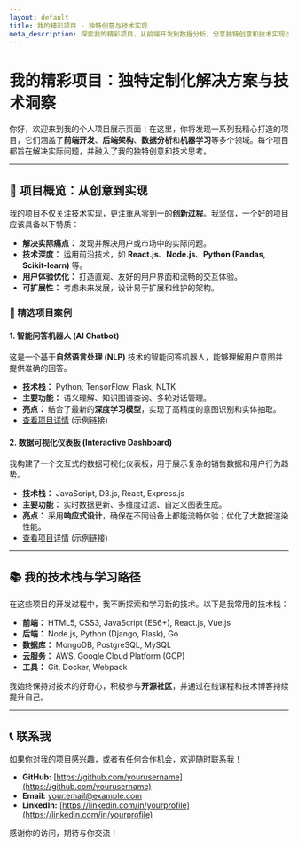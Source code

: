 ```yaml
---
layout: default
title: 我的精彩项目 - 独特创意与技术实现
meta_description: 探索我的精彩项目，从前端开发到数据分析，分享独特创意和技术实现过程。了解我的开源贡献和学习之旅。
---
```


# 我的精彩项目：独特定制化解决方案与技术洞察

你好，欢迎来到我的个人项目展示页面！在这里，你将发现一系列我精心打造的项目，它们涵盖了**前端开发**、**后端架构**、**数据分析**和**机器学习**等多个领域。每个项目都旨在解决实际问题，并融入了我的独特创意和技术思考。

---

## 🚀 项目概览：从创意到实现

我的项目不仅关注技术实现，更注重从零到一的**创新过程**。我坚信，一个好的项目应该具备以下特质：

* **解决实际痛点：** 发现并解决用户或市场中的实际问题。
* **技术深度：** 运用前沿技术，如 **React.js**、**Node.js**、**Python (Pandas, Scikit-learn)** 等。
* **用户体验优化：** 打造直观、友好的用户界面和流畅的交互体验。
* **可扩展性：** 考虑未来发展，设计易于扩展和维护的架构。

### 🌟 精选项目案例

#### 1. **智能问答机器人 (AI Chatbot)**

这是一个基于**自然语言处理 (NLP)** 技术的智能问答机器人，能够理解用户意图并提供准确的回答。

* **技术栈：** Python, TensorFlow, Flask, NLTK
* **主要功能：** 语义理解、知识图谱查询、多轮对话管理。
* **亮点：** 结合了最新的**深度学习模型**，实现了高精度的意图识别和实体抽取。
* [查看项目详情](https://github.com/yourusername/ai-chatbot-project) (示例链接)

#### 2. **数据可视化仪表板 (Interactive Dashboard)**

我构建了一个交互式的数据可视化仪表板，用于展示复杂的销售数据和用户行为趋势。

* **技术栈：** JavaScript, D3.js, React, Express.js
* **主要功能：** 实时数据更新、多维度过滤、自定义图表生成。
* **亮点：** 采用**响应式设计**，确保在不同设备上都能流畅体验；优化了大数据渲染性能。
* [查看项目详情](https://github.com/yourusername/data-dashboard-project) (示例链接)

---

## 📚 我的技术栈与学习路径

在这些项目的开发过程中，我不断探索和学习新的技术。以下是我常用的技术栈：

* **前端：** HTML5, CSS3, JavaScript (ES6+), React.js, Vue.js
* **后端：** Node.js, Python (Django, Flask), Go
* **数据库：** MongoDB, PostgreSQL, MySQL
* **云服务：** AWS, Google Cloud Platform (GCP)
* **工具：** Git, Docker, Webpack

我始终保持对技术的好奇心，积极参与**开源社区**，并通过在线课程和技术博客持续提升自己。

---

## 📞 联系我

如果你对我的项目感兴趣，或者有任何合作机会，欢迎随时联系我！

* **GitHub:** [https://github.com/yourusername](https://github.com/yourusername)
* **Email:** your.email@example.com
* **LinkedIn:** [https://linkedin.com/in/yourprofile](https://linkedin.com/in/yourprofile)

感谢你的访问，期待与你交流！
